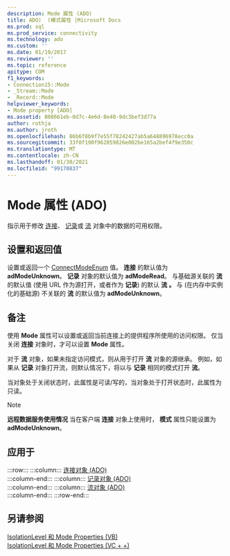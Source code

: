 ```yaml
---
description: Mode 属性 (ADO)
title: ADO)  (模式属性 |Microsoft Docs
ms.prod: sql
ms.prod_service: connectivity
ms.technology: ado
ms.custom: ''
ms.date: 01/19/2017
ms.reviewer: ''
ms.topic: reference
apitype: COM
f1_keywords:
- Connection15::Mode
- _Stream::Mode
- _Record::Mode
helpviewer_keywords:
- Mode property [ADO]
ms.assetid: 808661eb-0d7c-4e6d-8e40-9dc3bef3d77a
author: rothja
ms.author: jroth
ms.openlocfilehash: 86b6f8b9f7e55f78242427ab5a648896978ecc0a
ms.sourcegitcommit: 33f0f190f962059826e002be165a2bef4f9e350c
ms.translationtype: MT
ms.contentlocale: zh-CN
ms.lasthandoff: 01/30/2021
ms.locfileid: "99170837"
---
```

# <a name="mode-property-ado"></a>Mode 属性 (ADO)
指示用于修改 [连接](./connection-object-ado.md)、 [记录](./record-object-ado.md)或 [流](./stream-object-ado.md) 对象中的数据的可用权限。  
  
## <a name="settings-and-return-values"></a>设置和返回值  
 设置或返回一个 [ConnectModeEnum](./connectmodeenum.md) 值。 **连接** 的默认值为 **adModeUnknown**。 **记录** 对象的默认值为 **adModeRead**。 与基础源关联的 **流** 的默认值 (使用 URL 作为源打开，或者作为 **记录**) 的默认 **流** **。** 与 (在内存中实例化的基础源) 不关联的 **流** 的默认值为 **adModeUnknown**。  
  
## <a name="remarks"></a>备注  
 使用 **Mode** 属性可以设置或返回当前连接上的提供程序所使用的访问权限。 仅当关闭 **连接** 对象时，才可以设置 **Mode** 属性。  
  
 对于 **流** 对象，如果未指定访问模式，则从用于打开 **流** 对象的源继承。 例如，如果从 **记录** 对象打开流，则默认情况下，将以与 **记录** 相同的模式打开 **流**。  
  
 当对象处于关闭状态时，此属性是可读/写的，当对象处于打开状态时，此属性为只读。  
  
> [!NOTE]
>  **远程数据服务使用情况** 当在客户端 **连接** 对象上使用时， **模式** 属性只能设置为 **adModeUnknown**。  
  
## <a name="applies-to"></a>应用于  

:::row:::
    :::column:::
        [连接对象 (ADO)](./connection-object-ado.md)  
    :::column-end:::
    :::column:::
        [记录对象 (ADO)](./record-object-ado.md)  
    :::column-end:::
    :::column:::
        [流对象 (ADO)](./stream-object-ado.md)  
    :::column-end:::
:::row-end:::

## <a name="see-also"></a>另请参阅  
 [IsolationLevel 和 Mode Properties (VB) ](./isolationlevel-and-mode-properties-example-vb.md)   
 [IsolationLevel 和 Mode Properties (VC + +) ](./isolationlevel-and-mode-properties-example-vc.md)